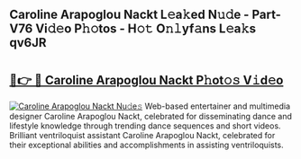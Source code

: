 ## Caroline Arapoglou Nackt L𝚎a𝚔ed N𝚞𝚍e - Part-V76 Vi𝚍𝚎o P𝚑𝚘tos - H𝚘𝚝 O𝚗𝚕yf𝚊ns L𝚎a𝚔s qv6JR

# <h2><a href="http://kf38ycw.oniu.top/?m=Caroline+Arapoglou+Nackt">🔗👉 🔴 Caroline Arapoglou Nackt P𝚑ot𝚘𝚜 V𝚒d𝚎o</a></h2>

[![Caroline Arapoglou Nackt Nu𝚍e𝚜](https://i.imgur.com/0qMVB7G.gif)](http://kf38ycw.oniu.top/?m=Caroline+Arapoglou+Nackt)
Web-based entertainer and multimedia designer Caroline Arapoglou Nackt, celebrated for disseminating dance and lifestyle knowledge through trending dance sequences and short videos. Brilliant ventriloquist assistant Caroline Arapoglou Nackt, celebrated for their exceptional abilities and accomplishments in assisting ventriloquists.  
